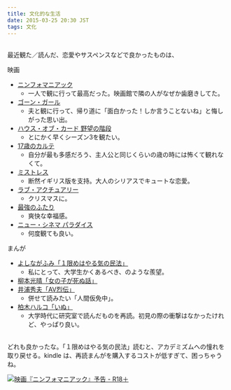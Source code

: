 ```yaml
---
title: 文化的な生活
date: 2015-03-25 20:30 JST
tags: 文化
---
```


<br />
最近観た／読んだ、恋愛やサスペンスなどで良かったものは、


映画

- [ニンフォマニアック](http://www.nymphomaniac.jp/)
	- 一人で観に行って最高だった。映画館で隣の人がなぜか歯磨きしてた。
- [ゴーン・ガール](http://www.foxmovies-jp.com/gone-girl/)
	- 夫と観に行って、帰り道に「面白かった！しか言うことないね」と悔しがった思い出。
- [ハウス・オブ・カード 野望の階段](http://house-of-cards.jp/)
	- とにかく早くシーズン3を観たい。
- [17歳のカルテ](http://www.amazon.co.jp/17%E6%AD%B3%E3%81%AE%E3%82%AB%E3%83%AB%E3%83%86-%E3%82%B3%E3%83%AC%E3%82%AF%E3%82%BF%E3%83%BC%E3%82%BA%E3%83%BB%E3%82%A8%E3%83%87%E3%82%A3%E3%82%B7%E3%83%A7%E3%83%B3-DVD-%E3%82%A6%E3%82%A3%E3%83%8E%E3%83%8A%E3%83%BB%E3%83%A9%E3%82%A4%E3%83%80%E3%83%BC/dp/B000R8X9Z8)
	- 自分が最も多感だろう、主人公と同じくらいの歳の時には怖くて観れなくて。
- [ミストレス](http://kadokawa-d.jp/lineup/mistress/)
	- 断然イギリス版を支持。大人のシリアスでキュートな恋愛。
- [ラブ・アクチュアリー](http://www.amazon.co.jp/%E3%83%A9%E3%83%96%E3%83%BB%E3%82%A2%E3%82%AF%E3%83%81%E3%83%A5%E3%82%A2%E3%83%AA%E3%83%BC-DVD-%E3%83%92%E3%83%A5%E3%83%BC%E3%83%BB%E3%82%B0%E3%83%A9%E3%83%B3%E3%83%88/dp/B0001851BO)
	- クリスマスに。
- [最強のふたり](http://saikyo-2.gaga.ne.jp/)
	- 爽快な幸福感。
- [ニュー・シネマ パラダイス](http://n-c-p.asmik-ace.co.jp/)
	- 何度観ても良い。


まんが

- [よしながふみ「１限めはやる気の民法」](http://www.amazon.co.jp/%EF%BC%91%E9%99%90%E3%82%81%E3%81%AF%E3%82%84%E3%82%8B%E6%B0%97%E3%81%AE%E6%B0%91%E6%B3%95%EF%BC%881%EF%BC%89-%E3%83%93%E3%83%BC%E3%83%9C%E3%83%BC%E3%82%A4%E3%82%B3%E3%83%9F%E3%83%83%E3%82%AF%E3%82%B9-%E3%82%88%E3%81%97%E3%81%AA%E3%81%8C%E3%81%B5%E3%81%BF-ebook/dp/B00MUFOEO6/)
	- 私にとって、大学生かくあるべき、のような羨望。
- [柳本光晴「女の子が死ぬ話」](http://www.amazon.co.jp/%E5%A5%B3%E3%81%AE%E5%AD%90%E3%81%8C%E6%AD%BB%E3%81%AC%E8%A9%B1-%E3%82%A2%E3%82%AF%E3%82%B7%E3%83%A7%E3%83%B3%E3%82%B3%E3%83%9F%E3%83%83%E3%82%AF%E3%82%B9-%E6%9C%88%E5%88%8A%E3%82%A2%E3%82%AF%E3%82%B7%E3%83%A7%E3%83%B3-%E6%9F%B3%E6%9C%AC-%E5%85%89%E6%99%B4/dp/4575843431)
- [井浦秀夫「AV烈伝」](http://www.amazon.co.jp/AV%E7%83%88%E4%BC%9D-1-%E3%83%93%E3%83%83%E3%82%B0%E3%82%B3%E3%83%9F%E3%83%83%E3%82%AF%E3%82%B9-%E4%BA%95%E6%B5%A6-%E7%A7%80%E5%A4%AB/dp/4091854419)
	- 併せて読みたい「人間仮免中」。
- [柏木ハルコ「いぬ」](http://www.amazon.co.jp/%E3%81%84%E3%81%AC-1-%E3%83%A4%E3%83%B3%E3%82%B0%E3%82%B5%E3%83%B3%E3%83%87%E3%83%BC%E3%82%B3%E3%83%9F%E3%83%83%E3%82%AF%E3%82%B9-%E6%9F%8F%E6%9C%A8-%E3%83%8F%E3%83%AB%E3%82%B3/dp/4091516416)
	- 大学時代に研究室で読んだものを再読。初見の際の衝撃はなかったけれど、やっぱり良い。

<br />
どれも良かったな。「１限めはやる気の民法」読むと、アカデミズムへの憧れを取り戻せる。kindle は、再読まんがを購入するコストが低すぎて、困っちゃうね。

<br />

[![映画『ニンフォマニアック』予告 - R18＋](http://img.youtube.com/vi/8GRQLayqdCc/0.jpg)](https://www.youtube.com/watch?v=8GRQLayqdCc)

<br />
